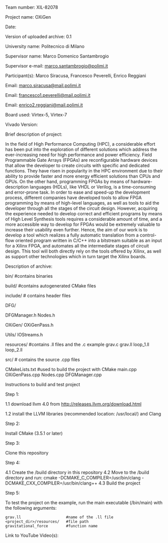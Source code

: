 Team number: XIL-82078

Project name: OXiGen

Date:  

Version of uploaded archive: 0.1

University name: Politecnico di Milano

Supervisor name: Marco Domenico Santambrogio

Supervisor e-mail: marco.santambrogio@polimi.it

Participant(s): Marco Siracusa, Francesco Peverelli, Enrico Reggiani

Email: marco.siracusa@mail.polimi.it

Email: francesco1.peverelli@mail.polimi.it

Email: enrico2.reggiani@mail.polimi.it

Board used: Virtex-5, Virtex-7

Vivado Version:

Brief description of project:

In the field of High Performance Computing (HPC), a considerable effort has been put into the exploration of different solutions which address the ever-increasing need for high performance and power efficiency.
Field Programmable Gate Arrays (FPGAs) are reconfigurable hardware devices that allow the developer to create circuits with specific and dedicated functions. They have risen in popularity in the HPC environment due to their ability to provide faster and more energy efficient solutions than CPUs and GPUs. On the other hand, programming FPGAs by means of hardware-description languages (HDLs), like VHDL or Verilog, is a time-consuming and error-prone task. In order to ease and speed-up the development process, different companies have developed tools to allow FPGA programming by means of high-level languages, as well as tools to aid the developer through all the stages of the circuit design. However, acquiring the experience needed to develop correct and efficient programs by means of High Level Synthesis tools requires a considerable amount of time, and a more accessible way to develop for FPGAs would be extremely valuable to increase their usability even further. Hence, the aim of our work is to develop a tool which realizes a fully automatic translation from a control-flow oriented program written in C/C++ into a bitstream suitable as an input for a Xilinx FPGA, and automates all the intermediate stages of circuit design. This tool will both directly rely on the tools offered by Xilinx, as well as support other technologies which in turn target the Xilinx boards.

Description of archive:

bin/          #contains binaries

build/        #contains autogenerated CMake files

include/      # contains header files

DFG/     

DFGManager.h
Nodes.h

OXiGen/
OXiGenPass.h
    
Utils/
IOStreams.h

resources/   #contains .ll files and the .c example
grav.c
grav.ll
loop_1.ll
loop_2.ll

src/          # contains the source .cpp files

CMakeLists.txt   #used to build the project with CMake
main.cpp         
OXiGenPass.cpp
Nodes.cpp
DFGManager.cpp


Instructions to build and test project

Step 1:

1.1 download llvm 4.0 from http://releases.llvm.org/download.html

1.2 install the LLVM libraries (recommended location: /usr/local/) and Clang

Step 2:

Install CMake (3.5.1 or later)

Step 3:

Clone this repository

Step 4:

4.1 Create the /build directory in this repository
4.2 Move to the /build directory and run:
        cmake -DCMAKE_C_COMPILER=/usr/bin/clang -DCMAKE_CXX_COMPILER=/usr/bin/clang++
4.3 Build the project

Step 5:

To test the project on the example, run the main executable (/bin/main)
with the following arguments:

    grav.ll                    #name of the .ll file
    <project_dir>/resources/   #file path
    gravitational_force        #function name

Link to YouTube Video(s):